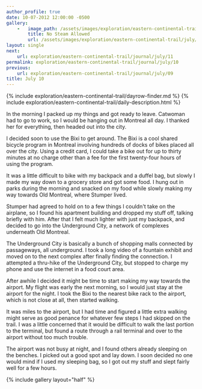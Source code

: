 ```yaml
---
author_profile: true
date: 10-07-2012 12:00:00 -0500
gallery:
    -   image_path: /assets/images/exploration/eastern-continental-trail/july/small/10-1.jpg
        title: No Steam Allowed
        url: /assets/images/exploration/eastern-continental-trail/july/large/10-1.jpg
layout: single
next:
    url: exploration/eastern-continental-trail/journal/july/11
permalink: exploration/eastern-continental-trail/journal/july/10
previous:
    url: exploration/eastern-continental-trail/journal/july/09
title: July 10
---
```

{% include exploration/eastern-continental-trail/dayrow-finder.md %}
{% include exploration/eastern-continental-trail/daily-description.html %}

In the morning I packed up my things and got ready to leave. Catwoman had to go to work, so I would be hanging out in Montreal all day. I thanked her for everything, then headed out into the city.

I decided soon to use the Bixi to get around. The Bixi is a cool shared bicycle program in Montreal involving hundreds of docks of bikes placed all over the city. Using a credit card, I could take a bike out for up to thirty minutes at no charge other than a fee for the first twenty-four hours of using the program.

It was a little difficult to bike with my backpack and a duffel bag, but slowly I made my way down to a grocery store and got some food. I hung out in parks during the morning and snacked on my food while slowly making my way towards Old Montreal, where Stumper lived.

Stumper had agreed to hold on to a few things I couldn't take on the airplane, so I found his apartment building and dropped my stuff off, talking briefly with him. After that I felt much lighter with just my backpack, and decided to go into the Underground City, a network of complexes underneath Old Montreal.

The Underground City is basically a bunch of shopping malls connected by passageways, all underground. I took a long video of a fountain exhibit and moved on to the next complex after finally finding the connection. I attempted a thru-hike of the Underground City, but stopped to charge my phone and use the internet in a food court area.

After awhile I decided it might be time to start making my way towards the airport. My flight was early the next morning, so I would just stay at the airport for the night. I took the Bixi to the nearest bike rack to the airport, which is not close at all, then started walking.

It was miles to the airport, but I had time and figured a little extra walking might serve as good penance for whatever few steps I had skipped on the trail. I was a little concerned that it would be difficult to walk the last portion to the terminal, but found a route through a rail terminal and over to the airport without too much trouble.

The airport was not busy at night, and I found others already sleeping on the benches. I picked out a good spot and lay down. I soon decided no one would mind if I used my sleeping bag, so I got out my stuff and slept fairly well for a few hours.

{% include gallery layout="half" %}